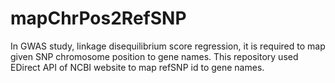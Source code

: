 # mapChrPos2RefSNP
In GWAS study, linkage disequilibrium score regression, it is required to map given SNP chromosome position to gene names. This repository used EDirect API of NCBI website to map refSNP id to gene names.
